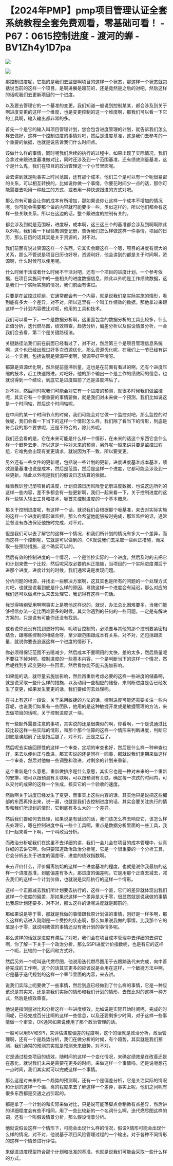 # 【2024年PMP】pmp项目管理认证全套系统教程全套免费观看，零基础可看！ - P67：0615控制进度 - 渡河的蝉 - BV1Zh4y1D7pa

![](img/0159e5c0915d7bce856508e3da607f7a_0.png)

![](img/0159e5c0915d7bce856508e3da607f7a_1.png)

那控制进度呢，它指的是我们去监督啊项目的这样一个状态，那这样一个状态就包括说当前的这样一个项目，是啊进展是超前的，还是竟然是之后的对吧，然后这样的话呢我们去更新项目的一个进度。

以及要去管理它的一个基准的变更，我们知道一般说到控制某某，都会涉及到关于啊进度变更的这样一个维度，也是变更控制的这一个维度啊，那我们可以看一下它的工具啊，输入输出都非常的多。

首先一个是它的输入叫项目管理计划，您会包含进度管理的计划，就告诉我们怎么样去做好，这样一个控制进度的事情对吧，然后是进度基准，这是我们去参考的一个重要的依据，也就是说告诉我们什么时间点。

该做什么样的事情，同时呢我们后续的执行的过程中，如果出现了实际情况，我们会拿过来跟进度基准做对比，同时还涉及到一个范围基准，还有绩效测量基准，这个是什么鬼，我们在项目的政治管理这一个小节里面呢。

会去讲到就是呃事实上时间范围，还有那个成本，他们三个是可以有一个呃很紧密的关系，可以相互转换的，比如说你做一个事情，你要花时间少一点的话，那你可能需要去呃用一种赶工的方式，或者用一种快速跟进的方式对吧。

那么你有可能会让你的成本有所增加，那如果说你让这样一个成本不增加的情况呢，你可能会需要那个做的内容就可能要少一些，类似这样的，所以他们都会有这样一些关联关系，所以在这边的话，整个跟进度的控制有关的。

都会涉及到就是范围呀，进度呀，成本啊，这三这三个的基准都会涉及到啊啊除此以外呢，我们看一下经验教训登记册，告诉我们怎么样做这样一件事情，项目的日历，那么日历的话其实是关于资源的，对不对。

我们前面有说过资源这样一个东西，它其实会跟这样一个嗯，项目的进度有很大的关系，那么不管说是项目日历也好呀，资源利好，他会讲到的都是关于时间啊，资源啊，什么时候可以使用呢。

什么时候干活或者什么时候不干活对吧，还有一个项目的进度计划，一个参考依据，在项目实施问中的一些相关的进度数据信息，除此以外呢是工作绩效数据，这是我们一个实际实施的情况，我们前面有讲过。

只要是在监控过程组，它通常都会有一个内容，就是说我们拿实际实施的情形，看到底有多大一个差异，对不对，所以这里有一个叫工作绩效的数据，那他拿过来跟这样一个计划内容做比对呃，他用的工具和技术。

我们可以看一下，一个是数据分析啊，这里面包含的数据分析的工具比较多，什么正值分析，迭代燃尽图，绩效审查，趋势分析，偏差分析以及假设情景分析，一会我们会去看，第二个是关键路径法。

关键路径法我们前在前面已经看过了，对不对，然后第三个是项目管理信息系统啊，这个也已经出现过好多次资源优化，那么资源优化呢，在我们上一节已经有讲过一个实例，包括说啊是资源平衡啊，资源平好平滑呀。

都算是资源优化啊，然后提前量滞后量，这也是在前面有看过的啊，还有个进度压缩的技术，赶工快速跟进，对吧好，他的那个输出一个是工作的绩效网的信息，也就说得到一个结论，到底它是进度超前了还是进度滞后了。

对不对，然后同时呢我们可能会对它有一个进度的预测，就很多时候我们做监控呢，其实它有一个很重要的事情要做，就是我们对未来做一个预测，我们比如说这是一个时间轴，然后这个时间轴呢。

在中间的某一个时间节点的时候，我们可能会对它做一个监控对吧，那么监控的时候呢，我们会看一下当下的这样一个情形怎么样，我们除了看当下的情形，到底是符合我的那个要求呢，还是不符合的，除此外呢。

我们还会看的是，它在未来可能是什么样一个情形，在未来的话这个东西它会什么样一个趋势去走，所以这是一种对未来的预测，另外呢一般来讲只要是监控过程组，它难免会出现有变更请求，就说因为不一致，所以要变更。

另外还有一些文件的更新呢，包括说一些计划的更新，进度进度基准成本基准，绩效测量基准也说是成本，然后是范围，然后是这样一个进度，它都可能会涉及到一些更新，除此以外呢是我们的假设日志估算的依据。

经验教训登记册项目的进度，计划资源日历风险登记册进度数据，也说这边所列的这样一些内容，差不多都会有一些更新啊，我们一起来看一下，关于控制进度的这样一些输入输出工具和技术，呃首先控制进度的一个基本概念。

那关于控制进度呢，有这样一个话，就说我们会根据那个呃基准，来去对实际实施的这样一个进度的情形做监控，那么会希望他能够按时完成，那监监控的话，通常监督没有办法保证他按时完成，对不对。

但是我们可以去了解它的这样一个情况，和我们所计划的情况有多大一个差异，而而这样一个控制呢，它就是可以做到的，OK就说我们去采取一些纠正措施，而采取一些预防措施，这个确实可以的。

然后有效的控制进度的一个情况，一个是监控实际的一个进度，然后及时的去把它和计划来做一个比较，然后呢采取必要的纠正措施，当项目的一个实际进度滞后于进那个进度，进度计划的时候，我们通常说是发现问题。

分析问题的根源，并找出一些解决方案啊，这其实也是所有的问题的一个处理方式对吧，也就是说看到底是什么样的原因，导致这样一个进度会有延迟，那么对应的我们还可以做点什么来去处理它，我记得有这样一句话。

我觉得特别受用啊啊事实上是嗯他这样说的，就说，办法总比困难要多，当我们能够相信办法一定比困难要多的时候，其实你遇到的任何的一些问题，一定是有解决方案的，只是说有可能你还没有找到。

或者说你还没有找到更好的啊，呃项目控制的，必须要与其他的那个控制要紧密相结合，跟哪些控制的相结合呀，至少跟范围跟成本有关系，对不对，还包括跟质量，就说你要去追逐这样一个进度的情形下。

你必须得保证范围不去嗯减少，然后成本不要啊用的太快，差的太多，然后质量呢不要往下掉对吧，控制进度的一些基本内容，一个是判断当下的这样一个情况，然后呢找到引起变更的一些因素，然后看你能不能去施加影响。

如果能的话，就尽量去施加影响，然后再重新考虑必要的这样一些进度的储备啊，就是说采取一些什么样的措施，以及动用一些相应的储备，来判断进度是否已经发生了变更，如果发生变更的话，我们要如何去处理呃。

在书上有这样一段说，关于采用敏捷的方法的话，控制进度可能还需要关注一些内容呃，也说我们如果有一些团队，他用的是这种敏捷开发或是敏捷管理的方法，来去做项目的话呢，关于控制进度这一块。

有一些额外需要注意的事项，其实说的还是很类似的啊，你看啊，一个是说通过比较比较这样一些实际的情形，和那个那个估算的这样一个情形来判断进度，判断它到底是诶超前了还是拖后腿了，对不对，还是之后了。

然后呢去实施回顾性的这样一个审查，定期的审查也好，然后是什么样一种审查也好，来去以便纠正与改进，那其实说的还是同样一回事，那就说我们定期来做这样一个审查，然后对他做一些调整和改进，对剩余的计划来重新。

这个重新是什么意思，重新做排序是什么意思，其实它也是一种对未来的一个重新的安排，嗯可以跟预测有关联啊，可以跟预测有关联，确定每一次跌的时间内，可以交付的成果的这样一个生成，核实它的一个验收的速度。

然后啊关于进度已经发生了变更，而事实上这些内容的话，其实他只是说把这些细部的东西再拎出来，说一遍，也就是我们去控制进度的话，其实会要关注执行的情形和我们所规划的情形，它到底有多么大的一个差异。

然后我们要如何去处理，如果说是有延迟的话，我们该怎么样去响应它，该怎么样去处理它，嗯在控制进度中有一些个工具啊，重点是数据分析里面的一些工具，我们一起来看一下啊，一个叫政治分析。

而政治分析呢我们在这里不去详细的讲，我们一会儿会在项目的成本管理中，认真详细的去讲它啊，你只要知道政治政治分析呢，它是一个很重要的一个分析工具，它会分析出关于进度的偏差呀，进度的绩效指数啊。

来去评价什么，评价偏离初始的这样一个进度基准的程度，也就是说你我最初的这样一个进度基准，到底偏差有多大，那进度的偏差呢，它是用那个正直去减去，减去我们的这样一个计划价值，也就说是实际执行的这样一个情形。

这样一个正直减去我们所计划要去执行的，这样一个直，它们的差异就体现出我们这样一个进度的偏差，那如果说这样一个差异是大于零，很显然就是说我做的事情比我原计划还要多，对不对，那么这样的话呢进度就是超前的。

那如果说是等于零，那就是我做的事情跟我原计划做的事情，刚好是一样多啊，那么这样的话进入刚刚是一个受控的状态啊，那么如果说我做的事情，比我那个它的值是小于零，就说明我做的事情还没有我计划的事情多呢。

那么这样的话就是进度有滞后了对吧，我们会在项目成本管理中去详细的去讲它啊，你了解一下关于一个政治分析，那么SSPI进度计价指数呢，也是有它的这样一个呃，比较的一个区间和方式好。

然后另外一个呢叫迭代燃尽图，他说用迭代燃尽图用于去跟踪迭代未完成，向中善待完成的工作啊，这个的话其实更多的应该说是会用在这样，一个敏捷方法中啊，它是基于迭代规划的这样一个章节里面的内容，来去讲。

说我们实际上呃要做了一些事情，然后到底已经做到了什么样的事情，它是一种应该说是其实来，还是拿我们实际的情形和我们计划的情形，去做比对的这样一种方式，然后是绩效审查。

他说是指测量对比和分析这样一些进度绩效，比如说是实际开始时间呢，完成的时间呢，已经完成百分比啊的这样一些信息，以及还要剩多少时间，对于这样一些事情做一个审查，OK通常如果说使用了那个政治管理的话。

一般可以用SV和SPI，来评估进度偏差的程度啊，这个的话就是政治分析，政治管理啊，还有一个是趋势分析，我们在做分析的时候，有个趋势，其实就是我们预测，我们通常的预测其实就是预测未来趋势，对不对。

它是通过检查项目的绩效，随时间的这样一个变化情况，来确定绩效是在改善还是在恶化，就说我们未来是需要花更多的时间，来做这样一个事情吗，还是说呃想花一点时间，我们其实就可以完成这样一个事情。

那么这是对未来的一个趋势的预测啊，还有一个是偏差分析，它是关注实际的情况和计划的这样一个偏，离的程度来去了解这样一个差异，事实上呢，他们之间呢有很多东西都是交通之战引起的。

都是拿了一个计划的和实际来做对比，只是说可能落脚点会稍微有点差异，然后讲的详细程度会有些不相同，用了一些比较新的一个名词什么啊，迭代燃尽图这样的词，还有一个叫假设情景分析，那么假设情景分析。

他就说假设这样一个情形下，可能会出现什么样的情况，假设X情形可能会出现什么样的情况，对不对，他说基于项目风险管理过程的一个输出，对于各种不同情形的这样一个情景进行评估。

来促进进度模型符合那个计划和批准的基准，也就是说我们可能会采取一些什么样的方式。
